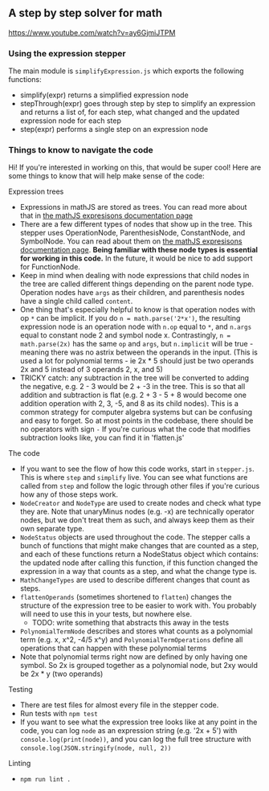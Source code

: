 ## A step by step solver for math

https://www.youtube.com/watch?v=ay6GjmiJTPM

### Using the expression stepper

The main module is `simplifyExpression.js` which exports the following functions:

- simplify(expr) returns a simplified expression node
- stepThrough(expr) goes through step by step to simplify an expression and
  returns a list of, for each step, what changed and the updated expression
  node for each step
- step(expr) performs a single step on an expression node

### Things to know to navigate the code

Hi! If you're interested in working on this, that would be super cool!
Here are some things to know that will help make sense of the code:

Expression trees

- Expressions in mathJS are stored as trees. You can read more about that in
  [the mathJS expresisons documentation
  page](http://mathjs.org/docs/expressions/expression_trees.html)
- There are a few different types of nodes that show up in the tree.
  This stepper uses OperationNode, ParenthesisNode, ConstantNode, and
  SymbolNode. You can read about them on [the mathJS expresisons documentation
  page](http://mathjs.org/docs/expressions/expression_trees.html). **Being
  familiar with these node types is essential for working in this code.**
  In the future, it would be nice to add support for FunctionNode.
- Keep in mind when dealing with node expressions that child nodes in the
  tree are called different things depending on the parent node type.
  Operation nodes have `args` as their children, and parenthesis nodes have a
  single child called `content`.
- One thing that's especially helpful to know is that operation nodes with op
  `*` can be implicit. If you do `n = math.parse('2*x')`, the resulting
  expression node is an operation node with `n.op` equal to `*`, and `n.args`
  equal to constant node 2 and symbol node x. Contrastingly,
  `n = math.parse(2x)` has the same `op` and `args`, but `n.implicit`
  will be true - meaning there was no astrix between the operands in the input.
  (This is used a lot for polynomial terms - ie 2x \* 5 should just be two
   operands 2x and 5 instead of 3 operands 2, x, and 5)
- TRICKY catch: any subtraction in the tree will be converted to adding the
  negative, e.g. 2 - 3 would be 2 + -3 in the tree. This is so that all
  addition and subtraction is flat (e.g. 2 + 3 - 5 + 8 would become one
  addition operation with 2, 3, -5, and 8 as its child nodes). This is a common
  strategy for computer algebra systems but can be confusing and easy to forget.
  So at most points in the codebase, there should be no operators with sign `-`
  If you're curious what the code that modifies subtraction looks like, you can
  find it in 'flatten.js'

The code

- If you want to see the flow of how this code works, start in `stepper.js`.
  This is where `step` and `simplify` live. You can see what functions are
  called from `step` and follow the logic through other files if you're curious
  how any of those steps work.
- `NodeCreator` and `NodeType` are used to create nodes and check what type
  they are. Note that unaryMinus nodes (e.g. -x) are technically operator
  nodes, but we don't treat them as such, and always keep them as their own
  separate type.
- `NodeStatus` objects are used throughout the code. The stepper calls a bunch
  of functions that might make changes that are counted as a step, and each of
  these functions return a NodeStatus object which contains: the updated node
  after calling this function, if this function changed the expression in a way
  that counts as a step, and what the change type is.
- `MathChangeTypes` are used to describe different changes that count as steps.
- `flattenOperands` (sometimes shortened to `flatten`) changes the structure
  of the expression tree to be easier to work with. You probably will need to
  use this in your tests, but nowhere else.
  - TODO: write something that abstracts this away in the tests
- `PolynomialTermNode` describes and stores what counts as a polynomial term
  (e.g. x, x^2, -4/5 x^y) and `PolynomialTermOperations` define all operations
  that can happen with these polynomial terms
 - Note that polynomial terms right now are defined by only having one symbol.
   So 2x is grouped together as a polynomial node, but 2xy would be
   2x \* y (two operands)

Testing

- There are test files for almost every file in the stepper code.
- Run tests with `npm test`
- If you want to see what the expression tree looks like at any point
  in the code, you can log `node` as an expression string (e.g. '2x + 5') with
  `console.log(print(node))`, and you can log the full tree structure
  with `console.log(JSON.stringify(node, null, 2))`

Linting

- `npm run lint .`
